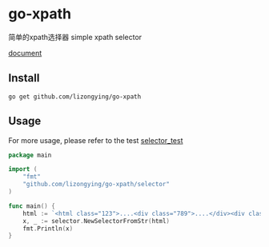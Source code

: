 # go-xpath

简单的xpath选择器 simple xpath selector

[document](https://pkg.go.dev/github.com/lizongying/go-xpath)

## Install

```
go get github.com/lizongying/go-xpath
```

## Usage

For more usage, please refer to the test
[selector_test](./selector/selector_test.go)

```go
package main

import (
	"fmt"
	"github.com/lizongying/go-xpath/selector"
)

func main() {
	html := `<html class="123">....<div class="789">....</div><div class="456">....</div></html>`
	x, _ := selector.NewSelectorFromStr(html)
	fmt.Println(x)
}
```